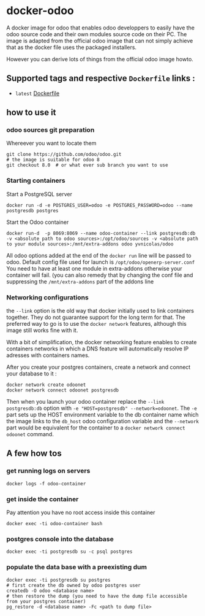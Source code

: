docker-odoo
==============


A docker image for odoo that enables odoo developpers to easily have the odoo source code and their own modules source code on their PC.
The image is adapted from the official odoo image that can not simply achieve that as the docker file uses the packaged installers.

However you can derive lots of things from the official odoo image howto.

## Supported tags and respective `Dockerfile` links :

* `latest` [Dockerfile](https://github.com/yvnicolas/docker-odoo/blob/master/Dockerfile)

## how to use it

### odoo sources git preparation

Whereever you want to locate them
```
git clone https://github.com/odoo/odoo.git
# the image is suitable for odoo 8
git checkout 8.0  # or what ever sub branch you want to use
```

### Starting containers

Start a PostgreSQL server

```
docker run -d -e POSTGRES_USER=odoo -e POSTGRES_PASSWORD=odoo --name postgresdb postgres
```

Start the Odoo container
```
docker run-d  -p 8069:8069 --name odoo-container --link postgresdb:db  -v <absolute path to odoo sources>:/opt/odoo/sources -v <absolute path to your module sources>:/mnt/extra-addons odoo yvnicolas/odoo
```

All odoo options added at the end of the `docker run` line will be passed to odoo.
Default config file used for launch is `/opt/odoo/openerp-server.conf`
You need to have at least one module in extra-addons otherwise your container will fail. (you can also remedy that by changing the conf file and suppressing the `/mnt/extra-addons` part of the addons line

### Networking configurations

the `--link` option is the old way that docker initially used to link containers together. They do not guarantee support for the long term for that. The preferred way to go is to use the `docker network`
features, although this image still works fine with it.

With a bit of simplification, the docker networking feature enables to create containers networks in which a DNS feature will automatically resolve IP adresses with containers names.

After you create your postgres containers, create a network and connect your database to it :
```
docker network create odoonet
docker network connect odoonet postgresdb
```
Then when you launch your odoo container replace the `--link postgresdb:db` option with `-e "HOST=postgresdb" --network=odoonet`. The `-e` part sets up the HOST environment variable to the db container name which the image links to the `db_host` odoo configuration variable and the `--network` part would be equivalent for the container to a `docker network connect odoonet` command.

## A few how tos

### get running logs on servers

```
docker logs -f odoo-container
```

### get inside the container
Pay attention you have no root access inside this container
```
docker exec -ti odoo-container bash
```

### postgres console into the database
```
docker exec -ti postgresdb su -c psql postgres
```

### populate the data base with a preexisting dum

```
docker exec -ti postgresdb su postgres
# first create the db owned by odoo postgres user
createdb -O odoo <database name>
# then restore the dump (you need to have the dump file accessible from your postgres container)
pg_restore -d <database name> -Fc <path to dump file>
```




